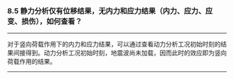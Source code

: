 ﻿### 8.5  静力分析仅有位移结果，无内力和应力结果（内力、应力、应变、损伤），如何查看？
---

对于竖向荷载作用下的内力和应力结果，可以通过查看动力分析工况初始时刻的结果间接得到。动力分析工况初始时刻，地震波尚未加载，因而此时的效应即为竖向荷载作用的结果。

---
